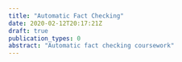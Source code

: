 ```yaml
---
title: "Automatic Fact Checking"
date: 2020-02-12T20:17:21Z
draft: true
publication_types: 0
abstract: "Automatic fact checking coursework"
---
```


